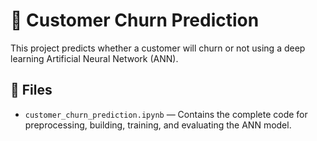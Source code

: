 # 📘 Customer Churn Prediction

This project predicts whether a customer will churn or not using a deep learning Artificial Neural Network (ANN).

## 📁 Files

- `customer_churn_prediction.ipynb` — Contains the complete code for preprocessing, building, training, and evaluating the ANN model.


